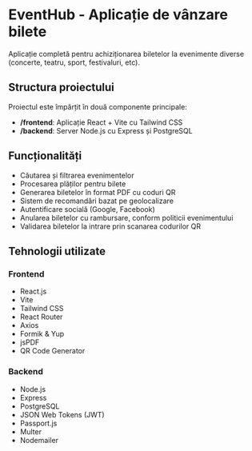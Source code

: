 # EventHub - Aplicație de vânzare bilete

Aplicație completă pentru achiziționarea biletelor la evenimente diverse (concerte, teatru, sport, festivaluri, etc).

## Structura proiectului

Proiectul este împărțit în două componente principale:

- **/frontend**: Aplicație React + Vite cu Tailwind CSS
- **/backend**: Server Node.js cu Express și PostgreSQL

## Funcționalități

- Căutarea și filtrarea evenimentelor
- Procesarea plăților pentru bilete
- Generarea biletelor în format PDF cu coduri QR
- Sistem de recomandări bazat pe geolocalizare
- Autentificare socială (Google, Facebook)
- Anularea biletelor cu rambursare, conform politicii evenimentului
- Validarea biletelor la intrare prin scanarea codurilor QR

## Tehnologii utilizate

### Frontend
- React.js
- Vite
- Tailwind CSS
- React Router
- Axios
- Formik & Yup
- jsPDF
- QR Code Generator

### Backend
- Node.js
- Express
- PostgreSQL
- JSON Web Tokens (JWT)
- Passport.js
- Multer
- Nodemailer

